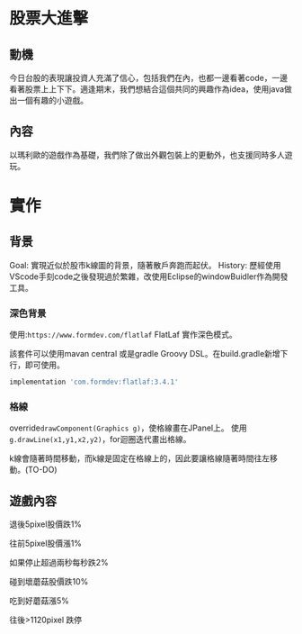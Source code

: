 # 股票大進擊

## 動機

今日台股的表現讓投資人充滿了信心，包括我們在內，也都一邊看著code，一邊看著股票上上下下。適逢期末，我們想結合這個共同的興趣作為idea，使用java做出一個有趣的小遊戲。

## 內容

以瑪利歐的遊戲作為基礎，我們除了做出外觀包裝上的更動外，也支援同時多人遊玩。

# 實作

## 背景

Goal: 實現近似於股市k線圖的背景，隨著散戶奔跑而起伏。
History: 歷經使用VScode手刻code之後發現過於繁雜，改使用Eclipse的windowBuidler作為開發工具。

### 深色背景

使用:`https://www.formdev.com/flatlaf`  FlatLaf 實作深色模式。

該套件可以使用mavan central 或是gradle Groovy DSL。在build.gradle新增下行，即可使用。

```gradle
implementation 'com.formdev:flatlaf:3.4.1'
```

### 格線
override`drawComponent(Graphics g)`，使格線畫在JPanel上。
使用`g.drawLine(x1,y1,x2,y2)`，for迴圈迭代畫出格線。

k線會隨著時間移動，而k線是固定在格線上的，因此要讓格線隨著時間往左移動。(TO-DO)

## 遊戲內容
退後5pixel股價跌1%

往前5pixel股價漲1%

如果停止超過兩秒每秒跌2%

碰到壞蘑菇股價跌10%

吃到好蘑菇漲5%

往後>1120pixel 跌停
